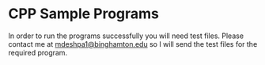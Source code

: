 # CPP Sample Programs



In order to run the programs successfully you will need test files. Please contact me at mdeshpa1@binghamton.edu so I will send the test files for the required program.
